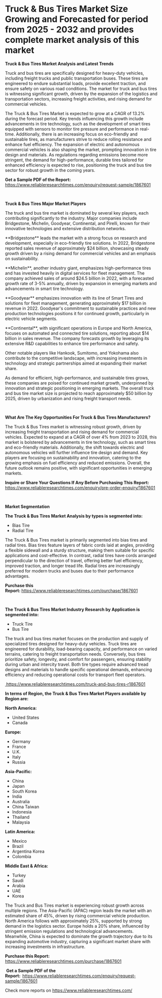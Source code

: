 <p><h1>Truck & Bus Tires Market Size Growing and Forecasted for period from 2025 - 2032 and provides complete market analysis of this market</h1></p><p><strong>Truck & Bus Tires Market Analysis and Latest Trends</strong></p>
<p><p>Truck and bus tires are specifically designed for heavy-duty vehicles, including freight trucks and public transportation buses. These tires are engineered to endure substantial loads, provide excellent traction, and ensure safety on various road conditions. The market for truck and bus tires is witnessing significant growth, driven by the expansion of the logistics and transportation sectors, increasing freight activities, and rising demand for commercial vehicles.</p><p>The Truck & Bus Tires Market is expected to grow at a CAGR of 13.2% during the forecast period. Key trends influencing this growth include advancements in tire technology, such as the development of smart tires equipped with sensors to monitor tire pressure and performance in real-time. Additionally, there is an increasing focus on eco-friendly and sustainable tires, as manufacturers strive to reduce rolling resistance and enhance fuel efficiency. The expansion of electric and autonomous commercial vehicles is also shaping the market, prompting innovation in tire design and materials. As regulations regarding emissions become more stringent, the demand for high-performance, durable tires tailored for enhanced efficiency is expected to rise, positioning the truck and bus tire sector for robust growth in the coming years.</p></p>
<p><strong>Get a Sample PDF of the Report:&nbsp;</strong> <a href="https://www.reliableresearchtimes.com/enquiry/request-sample/1867601?utm_campaign=2740&utm_medium=2&utm_source=Github&utm_content=ia&utm_term=31032025&utm_id=truck-bus-tires">https://www.reliableresearchtimes.com/enquiry/request-sample/1867601</a></p>
<p>&nbsp;</p>
<p><strong>Truck & Bus Tires Major Market Players</strong></p>
<p><p>The truck and bus tire market is dominated by several key players, each contributing significantly to the industry. Major companies include Bridgestone, Michelin, Goodyear, Continental, and Pirelli, known for their innovative technologies and extensive distribution networks. </p><p>**Bridgestone** leads the market with a strong focus on research and development, especially in eco-friendly tire solutions. In 2022, Bridgestone reported sales revenue of approximately $24 billion, showcasing steady growth driven by a rising demand for commercial vehicles and an emphasis on sustainability.</p><p>**Michelin**, another industry giant, emphasizes high-performance tires and has invested heavily in digital services for fleet management. The company achieved sales of around $24.5 billion in 2022, with a forecasted growth rate of 3-5% annually, driven by expansion in emerging markets and advancements in smart tire technology.</p><p>**Goodyear** emphasizes innovation with its line of Smart Tires and solutions for fleet management, generating approximately $17 billion in revenue in 2022. Goodyear's commitment to sustainable practices and new production technologies positions it for continued growth, particularly in electric vehicle segments.</p><p>**Continental**, with significant operations in Europe and North America, focuses on automated and connected tire solutions, reporting about $14 billion in sales revenue. The company forecasts growth by leveraging its extensive R&D capabilities to enhance tire performance and safety.</p><p>Other notable players like Hankook, Sumitomo, and Yokohama also contribute to the competitive landscape, with increasing investments in technology and strategic partnerships aimed at expanding their market share.</p><p>As demand for efficient, high-performance, and sustainable tires grows, these companies are poised for continued market growth, underpinned by innovation and strategic positioning in emerging markets. The overall truck and bus tire market size is projected to reach approximately $50 billion by 2025, driven by urbanization and rising freight transport needs.</p></p>
<p>&nbsp;</p>
<p><strong>What Are The Key Opportunities For Truck & Bus Tires Manufacturers?</strong></p>
<p><p>The Truck & Bus Tires market is witnessing robust growth, driven by increasing freight transportation and rising demand for commercial vehicles. Expected to expand at a CAGR of over 4% from 2023 to 2028, this market is bolstered by advancements in tire technology, such as smart tires and eco-friendly materials. Additionally, the shift towards electric and autonomous vehicles will further influence tire design and demand. Key players are focusing on sustainability and innovation, catering to the growing emphasis on fuel efficiency and reduced emissions. Overall, the future outlook remains positive, with significant opportunities in emerging markets.</p></p>
<p><strong>Inquire or Share Your Questions If Any Before Purchasing This Report:</strong> <a href="https://www.reliableresearchtimes.com/enquiry/pre-order-enquiry/1867601?utm_campaign=2740&utm_medium=2&utm_source=Github&utm_content=ia&utm_term=31032025&utm_id=truck-bus-tires">https://www.reliableresearchtimes.com/enquiry/pre-order-enquiry/1867601</a></p>
<p>&nbsp;</p>
<p><strong>Market Segmentation</strong></p>
<p><strong>The Truck & Bus Tires Market Analysis by types is segmented into:</strong></p>
<p><ul><li>Bias Tire</li><li>Radial Tire</li></ul></p>
<p><p>The Truck & Bus Tires market is primarily segmented into bias tires and radial tires. Bias tires feature layers of fabric cords laid at angles, providing a flexible sidewall and a sturdy structure, making them suitable for specific applications and cost-effective. In contrast, radial tires have cords arranged perpendicular to the direction of travel, offering better fuel efficiency, improved traction, and longer tread life. Radial tires are increasingly preferred for modern trucks and buses due to their performance advantages.</p></p>
<p><strong>Purchase this Report:&nbsp;</strong><a href="https://www.reliableresearchtimes.com/purchase/1867601?utm_campaign=2740&utm_medium=2&utm_source=Github&utm_content=ia&utm_term=31032025&utm_id=truck-bus-tires">https://www.reliableresearchtimes.com/purchase/1867601</a></p>
<p>&nbsp;</p>
<p><strong>The Truck & Bus Tires Market Industry Research by Application is segmented into:</strong></p>
<p><ul><li>Truck Tire</li><li>Bus Tire</li></ul></p>
<p><p>The truck and bus tires market focuses on the production and supply of specialized tires designed for heavy-duty vehicles. Truck tires are engineered for durability, load-bearing capacity, and performance on varied terrains, catering to freight transportation needs. Conversely, bus tires prioritize safety, longevity, and comfort for passengers, ensuring stability during urban and intercity travel. Both tire types require advanced tread designs and materials to handle specific operational demands, enhancing efficiency and reducing operational costs for transport fleet operators.</p></p>
<p><a href="https://www.reliableresearchtimes.com/truck-and-bus-tires-r1867601?utm_campaign=2740&utm_medium=2&utm_source=Github&utm_content=ia&utm_term=31032025&utm_id=truck-bus-tires">&nbsp;https://www.reliableresearchtimes.com/truck-and-bus-tires-r1867601</a></p>
<p><strong>In terms of Region, the Truck & Bus Tires Market Players available by Region are:</strong></p>
<p>
    <p> <strong> North America: </strong>
        <ul>
            <li>United States</li>
            <li>Canada</li>
        </ul>
        </p> 
    <p> <strong> Europe: </strong>
        <ul>
            <li>Germany</li>
            <li>France</li>
            <li>U.K.</li>
            <li>Italy</li>
            <li>Russia</li>
        </ul>
        </p> 
    <p> <strong> Asia-Pacific: </strong>
        <ul>
            <li>China</li>
            <li>Japan</li>
            <li>South Korea</li>
            <li>India</li>
            <li>Australia</li>
            <li>China Taiwan</li>
            <li>Indonesia</li>
            <li>Thailand</li>
            <li>Malaysia</li>
        </ul>
        </p> 
    <p> <strong> Latin America: </strong>
        <ul>
            <li>Mexico</li>
            <li>Brazil</li>
            <li>Argentina Korea</li>
            <li>Colombia</li>
        </ul>
        </p> 
    <p> <strong> Middle East & Africa: </strong>
        <ul>
            <li>Turkey</li>
            <li>Saudi</li>
            <li>Arabia</li>
            <li>UAE</li>
            <li>Korea</li>
        </ul>
    </p>
    </p>
<p><p>The Truck and Bus Tires market is experiencing robust growth across multiple regions. The Asia-Pacific (APAC) region leads the market with an estimated share of 45%, driven by rising commercial vehicle production. North America follows with approximately 25%, supported by strong demand in the logistics sector. Europe holds a 20% share, influenced by stringent emission regulations and technological advancements. Meanwhile, China is expected to dominate the growth trajectory due to its expanding automotive industry, capturing a significant market share with increasing investments in infrastructure.</p></p>
<p><strong>Purchase this Report: </strong><a href="https://www.reliableresearchtimes.com/purchase/1867601?utm_campaign=2740&utm_medium=2&utm_source=Github&utm_content=ia&utm_term=31032025&utm_id=truck-bus-tires">https://www.reliableresearchtimes.com/purchase/1867601</a></p>
<p>&nbsp;<strong>Get a Sample PDF of the Report:&nbsp;&nbsp;</strong><a href="https://www.reliableresearchtimes.com/enquiry/request-sample/1867601?utm_campaign=2740&utm_medium=2&utm_source=Github&utm_content=ia&utm_term=31032025&utm_id=truck-bus-tires">https://www.reliableresearchtimes.com/enquiry/request-sample/1867601</a></p>
<p><strong></strong></p>
<p>Check more reports on <a href="https://www.reliableresearchtimes.com/?utm_campaign=2740&utm_medium=2&utm_source=Github&utm_content=ia&utm_term=31032025&utm_id=truck-bus-tires">https://www.reliableresearchtimes.com/</a></p>